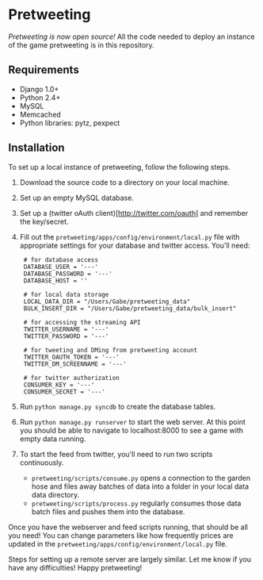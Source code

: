 # Pretweeting

*Pretweeting is now open source!* All the code needed to deploy an instance of the game pretweeting is in this repository.

## Requirements

- Django 1.0+
- Python 2.4+
- MySQL
- Memcached
- Python libraries: pytz, pexpect

## Installation

To set up a local instance of pretweeting, follow the following steps.

1. Download the source code to a directory on your local machine.
2. Set up an empty MySQL database.
3. Set up a (twitter oAuth client)[http://twitter.com/oauth] and remember the
   key/secret.
4. Fill out the `pretweeting/apps/config/environment/local.py` file with 
   appropriate settings for your database and twitter access. You'll need:

        # for database access
        DATABASE_USER = '---'
        DATABASE_PASSWORD = '---'
        DATABASE_HOST = ''
     
        # for local data storage
        LOCAL_DATA_DIR = "/Users/Gabe/pretweeting_data"
        BULK_INSERT_DIR = "/Users/Gabe/pretweeting_data/bulk_insert"
     
        # for accessing the streaming API
        TWITTER_USERNAME = '---'
        TWITTER_PASSWORD = '---'
     
        # for tweeting and DMing from pretweeting account
        TWITTER_OAUTH_TOKEN = '---'
        TWITTER_DM_SCREENNAME = '---'
     
        # for twitter authorization
        CONSUMER_KEY = '---'
        CONSUMER_SECRET = '---'
   
5. Run `python manage.py syncdb` to create the database tables.
6. Run `python manage.py runserver` to start the web server. At this point you 
   should be able to navigate to localhost:8000 to see a game with empty data
   running.
7. To start the feed from twitter, you'll need to run two scripts
   continuously.
   - `pretweeting/scripts/consume.py` opens a connection to the garden hose
     and files away batches of data into a folder in your local data
     data directory.
   - `pretweeting/scripts/process.py` regularly consumes those data batch
     files and pushes them into the database.

Once you have the webserver and feed scripts running, that should be all you need! You can change parameters like how frequently prices are updated in the `pretweeting/apps/config/environment/local.py` file.

Steps for setting up a remote server are largely similar. Let me know if you have any difficulties! Happy pretweeting!